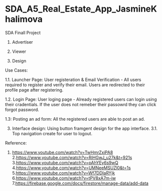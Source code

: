 # SDA_A5_Real_Estate_App_JasmineKhalimova
SDA Finall Project

1. Advertiser

2. Viewer

3. Design

Use Cases:

1.1. Launcher Page: User registeration & Email Verification - All users required to register and verify their email. Users are redirected to their profile page after registering.

1.2. Login Page: User loging page - Already registered users can login using their cradentials. If the user does not remeber their passowrd they can click forgot password.

1.3: Posting an ad form: All the registered users are able to post an ad.

3. Interface design: Using button framgent design for the app interface.
3.1. Top navigation create for user to logout.

Reference:

1. https://www.youtube.com/watch?v=TwHmrZxiPA8
2.https://www.youtube.com/watch?v=RiHGwJ_u27k&t=921s
3.https://www.youtube.com/watch?v=pAhYEy6s9wQ
4.https://www.youtube.com/watch?v=UMNeeMSUZl0&t=1s
5.https://www.youtube.com/watch?v=Wf7DDIaRYjk
6.https://www.youtube.com/watch?v=tPV8xA7m-iw
7.https://firebase.google.com/docs/firestore/manage-data/add-data

